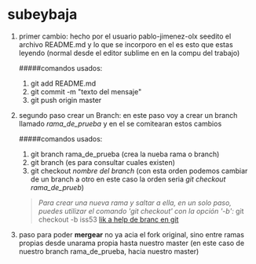 subeybaja
=========

1. primer cambio: hecho por el usuario pablo-jimenez-olx 
seedito el archivo README.md y lo que se incorporo en el es esto que estas leyendo
(normal desde el editor sublime en en la compu del trabajo)

	#####comandos usados:

	1. git add README.md
	2. git commit -m "texto del mensaje"
	3. git push origin master

2. segundo paso crear un Branch:
en este paso voy a crear un branch llamado *rama_de_prueba*
y en el se comitearan estos cambios

	#####comandos usados:

	1. git branch rama_de_prueba (crea la nueba rama o branch)
	2. git branch (es para consultar cuales existen)
	3. git checkout *nombre del branch* (con esta orden podemos cambiar de un branch a otro en este caso la orden seria *git checkout rama_de_prueb*)
	> *Para crear una nueva rama y saltar a ella, en un solo paso, puedes utilizar el comando 'git checkout' con la opción '-b':*
	> git checkout -b iss53
	> [lik a help de branc en git](http://git-scm.com/book/es/Ramificaciones-en-Git-Procedimientos-b%C3%A1sicos-para-ramificar-y-fusionar)

3. paso para poder **mergear** no ya acia el fork original, sino entre ramas propias desde unarama propia hasta nuestro master (en este caso de nuestro branch rama_de_prueba, hacia nuestro master)